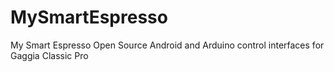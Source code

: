 # MySmartEspresso
My Smart Espresso Open Source Android and Arduino control interfaces for Gaggia Classic Pro
